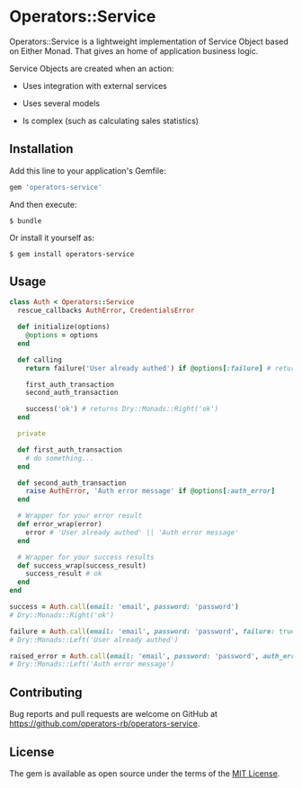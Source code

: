 # Operators::Service

Operators::Service is a lightweight implementation of Service Object based on Either Monad. That gives an home of application business logic.

Service Objects are created when an action:

* Uses integration with external services

* Uses several models

* Is complex (such as calculating sales statistics)

## Installation

Add this line to your application's Gemfile:

```ruby
gem 'operators-service'
```

And then execute:

    $ bundle

Or install it yourself as:

    $ gem install operators-service

## Usage

```ruby
class Auth < Operators::Service
  rescue_callbacks AuthError, CredentialsError

  def initialize(options)
    @options = options
  end

  def calling
    return failure('User already authed') if @options[:failure] # returns Dry::Monads::Left('User already authed')

    first_auth_transaction
    second_auth_transaction

    success('ok') # returns Dry::Monads::Right('ok')
  end

  private

  def first_auth_transaction
    # do something...
  end

  def second_auth_transaction
    raise AuthError, 'Auth error message' if @options[:auth_error]
  end

  # Wrapper for your error result
  def error_wrap(error)
    error # 'User already authed' || 'Auth error message'
  end

  # Wrapper for your success results
  def success_wrap(success_result)
    success_result # ok
  end
end
```

```ruby
success = Auth.call(email: 'email', password: 'password')
# Dry::Monads::Right('ok')

failure = Auth.call(email: 'email', password: 'password', failure: true)
# Dry::Monads::Left('User already authed')

raised_error = Auth.call(email: 'email', password: 'password', auth_error: true)
# Dry::Monads::Left('Auth error message')
```

## Contributing

Bug reports and pull requests are welcome on GitHub at https://github.com/operators-rb/operators-service.

## License

The gem is available as open source under the terms of the [MIT License](http://opensource.org/licenses/MIT).
